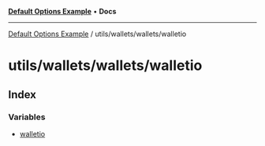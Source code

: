[**Default Options Example**](../../../../README.md) • **Docs**

***

[Default Options Example](../../../../modules.md) / utils/wallets/wallets/walletio

# utils/wallets/wallets/walletio

## Index

### Variables

- [walletio](variables/walletio.md)
